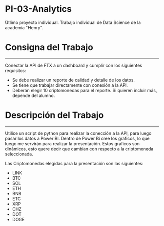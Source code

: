 # PI-03-Analytics
Útlimo proyecto individual.
Trabajo individual de Data Science de la academia "Henry".

# Consigna del Trabajo
<hr>
Conectar la API de FTX a un dashboard y cumplir con los siguientes requisitos:
<ul>
<li> Se debe realizar un reporte de calidad y detalle de los datos.</li>
<li> Se tiene que trabajar directamente con conexión a la API.</li>
<li> Deberán elegir 10 criptomonedas para el reporte. Si quieren incluir más, depende del alumno.</li>
</ul>

# Descripción del Trabajo
<hr>
Utilice un script de python para realizar la conección a la API, para luego pasar los datos a Power BI.
Dentro de Power Bi cree los graficos, lo que luego me servirán para realizar la presentación.
Estos graficos son dinámicos, esto quere decir que cambian con respecto a la criptomoneda seleccionada.

Las Criptomonedas elegidas para la presentación son las siguientes:
<ul>
<li>LINK</li>
<li>BTC</li>
<li>SOL</li>
<li>ETH</li>
<li>BNB</li>
<li>ETC</li>
<li>XRP</li>
<li>CHZ</li>
<li>DOT</li>
<li>DOGE</li>
</ul>
         
